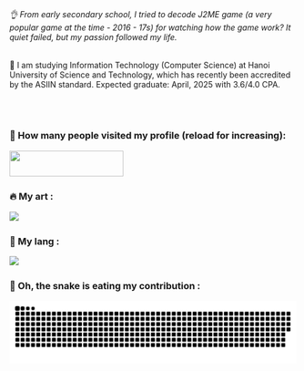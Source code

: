 ###### 👌 From early secondary school, I tried to decode J2ME game (a very popular game at the time - 2016 - 17s) for watching how the game work? It quiet failed, but my passion followed my life. 

📖 I am studying Information Technology (Computer Science) at Hanoi University of Science and Technology, which has recently been accredited by the ASIIN standard. Expected graduate: April, 2025 with 3.6/4.0 CPA.

<br/>
<br/>

### 🥇 How many people visited my profile (reload for increasing):
<picture>
<img width="200" height="45" src="https://komarev.com/ghpvc/?username=cuong2905say&style=flat-square&color=blue" alt=""/>
</picture>

### 🔥 My art :
<picture>
<img src="https://streak-stats.demolab.com/?user=cuong2905say"/>
</picture>

### 🧠 My lang :
<picture>
<img src="https://github-readme-stats.vercel.app/api/top-langs/?username=cuong2905say&hide=html,dart,CMake,C#,CSS&langs_count=6"/>
</picture>

### 🐍 Oh, the snake is eating my contribution :
<picture>
<img alt="github-snake" src="https://raw.githubusercontent.com/cuong2905say/cuong2905say/output/github-contribution-grid-snake.svg" />
</picture>
